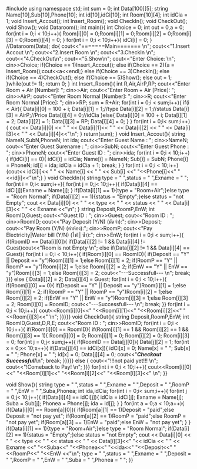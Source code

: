 #include <iostream>
using namespace std;
int sum = 0;
int Data[100][5];
string Name[10],Sub[10],Phone[10];
int id[10],idCi[10];
int Room[10][4];
int idCia = 1;
void Insert_Accout();
int Insert_Room();
void CheckIn();
void CheckOut();
void Show();
void Dataroom();
int main(){
	int Choice = 0;
	int out = 0,a = 0;
	for(int i = 0;i < 10;i++){
        Room[i][0] = 0;Room[i][1] = 0;Room[i][2] = 0;Room[i][3] = 0;Room[i][4] = 0;
    }
    for(int i = 0;i < 10;i++){
        idCi[i] = 0;
    }
	//Dataroom(Data);
	do{
		cout<<"=======Main======= \n";
		cout<<"1.Insert Accout \n";
		cout<<"2.Insert Room \n";
		cout<<"3.CheckIn \n";
		cout<<"4.CheckOut\n";
		cout<<"5.Show\n";
		cout<<"Enter Choice: \n";
		cin>>Choice;
		if(Choice == 1)Insert_Accout();
		else if(Choice == 2){a = Insert_Room();cout<<a<<endl;}
		else if(Choice == 3)CheckIn();
		else if(Choice == 4)CheckOut();
		else if(Choice == 5)Show();
		else out = 1;
	}while(out != 1);
	return 0;
}
int Insert_Room(){
            int R,Air,AirP,RP;
            cout<<"Enter Room + Air [Number]: ";
            cin>>Air;
            cout<<"Enter Room + Air [Price]: ";
            cin>>AirP;
            cout<<"Enter Room Normal [Number]: ";
            cin>>R;
            cout<<"Enter Room Normal [Price]: ";
            cin>>RP;
            sum = R+Air;
            for(int i = 0;i < sum;i++){
                if(i < Air){
                        Data[i][0] = 100 + i;
        				Data[i][1] = 1;//type
        				Data[i][2] = 1;//status
        				Data[i][3] = AirP;//Price
        				Data[i][4] = 0;//idCia
                }else{
                        Data[i][0] = 100 + i;
        				Data[i][1] = 2;
        				Data[i][2] = 1;
        				Data[i][3] = RP;
        				Data[i][4] = 0;
                }
            }
            for(int i = 0;i< sum;i++){
        	        cout << Data[i][0] << " " << Data[i][1]<< " " << Data[i][2] << " " 
        	        << Data[i][3]<< " " << Data[i][4]<<"\n";
        	}
        return(sum);
}
void Insert_Accout(){
    string NameN,SubN,PhoneN;
    int ida;
    cout<<"Enter Guest Name : ";
    cin>>NameN;
    cout<<"Enter Guest Surename : ";
    cin>>SubN;
    cout<<"Enter Guest Phone : ";
    cin>>PhoneN;
    cout<<"Enter Guest ID : ";
    cin>>ida;
    for(int i = 0;i < 10;i++){
        if(idCi[i] == 0){
            idCi[i] = idCia;
            Name[i] = NameN;
            Sub[i] = SubN;
            Phone[i] = PhoneN;
            id[i] = ida;
            idCia = idCia + 1;
            break;
        }
    }
    for(int i = 0;i < 10;i++){cout<< idCi[i]<< " " << Name[i] << " " << Sub[i] <<" "<<Phone[i]<<" " <<id[i]<<"\n";}
}
void CheckIn(){
    string type = " ",status = " ",Exname = " ";
    for(int i = 0;i< sum;i++){
        for(int j = 0;j< 10;j++){
            if(Data[i][4] == idCi[j])Exname = Name[j];
        }
        if(Data[i][1] == 1){type = "Room+Air";}else type = "Room Normal";
        if(Data[i][2] == 1){status = "Empty";}else status = "not Empty";
        cout << Data[i][0] << " " << type << " " << status << " " 
    << Data[i][3]<< " " << Exname <<"\n";
    }
    string Deposit,RoomP,EnW;
    int RoomID,Guest;
    cout<<"Guest ID : ";
    cin>>Guest;
    cout<<"Room ID : ";
    cin>>RoomID;
    cout<<"Pay Deposit (Y/N) (มัดจำ):";
    cin>>Deposit;
    cout<<"Pay Room (Y/N) (ค่าห้อง):";
    cin>>RoomP;
    cout<<"Pay Electricity|Water bill (Y/N) (ไฟ | น้ำ):";
    cin>>EnW;
    for(int i = 0;i < sum;i++){
        if(RoomID == Data[i][0]){
            if(Data[i][2] != 1 && Data[i][4] != Guest)cout<<"Room is not Empty \n";
            else if(Data[i][2] != 1 && Data[i][4] == Guest){
                for(int i = 0;i < 10;i++){
                    if(Room[i][0] == RoomID){
                        if(Deposit == "Y" || Deposit == "y")Room[i][1] = 1;else Room[i][1] = 2;
                        if(RoomP == "Y" || RoomP == "y")Room[i][2] = 1;else Room[i][2] = 2;
                        if(EnW == "Y" || EnW == "y")Room[i][3] = 1;else Room[i][3] = 2;
                        cout<<"---Successfull--- \n";
                        break;
                    }}}
            else {
                Data[i][2] = 2;
                Data[i][4] = Guest;
                for(int i = 0;i < 10;i++){
                    if(Room[i][0] == 0){
                        if(Deposit == "Y" || Deposit == "y")Room[i][1] = 1;else Room[i][1] = 2;
                        if(RoomP == "Y" || RoomP == "y")Room[i][2] = 1;else Room[i][2] = 2;
                        if(EnW == "Y" || EnW == "y")Room[i][3] = 1;else Room[i][3] = 2;
                        Room[i][0] = RoomID;
                        cout<<"---Successfull--- \n";
                        break;
                    }}
                for(int i = 0;i < 10;i++){
                    cout<<Room[i][0]<<" "<<Room[i][1]<<" "<<Room[i][2]<<" "<<Room[i][3]<<" \n";
                }}}}}
void CheckOut(){
    string Deposit,RoomP,EnW;
    int RoomID,Guest,D,R,E;
    cout<<"Room ID : ";
    cin>>RoomID;
    for(int i = 0;i < 10;i++){
        if(Room[i][0] == RoomID){
            if(Room[i][1] == 1 && Room[i][2] == 1 && Room[i][3] == 1){
                Room[i][0] = 0;
                Room[i][1] = 0;
                Room[i][2] = 0;
                Room[i][3] = 0;
                for(int j = 0;j< sum;j++){
                    if(RoomID == Data[j][0]){
                        Data[j][2] = 1;
                        for(int x = 0;x< 10;x++){
                            if(Data[j][4] == idCi[x]){
                                idCi[x] = 0;
                                Name[x] = " ";
                                Sub[x] = " ";
                                Phone[x] = " ";
                                id[x] = 0;
                                Data[j][4] = 0;
                                cout<<"***Checkout Successfull***\n";
                                break;
                            }}}}}
            else {
                cout<<"!!!not paid yet!!! \n";
                cout<<"!Comeback to Pay! \n";
            }}}
    for(int i = 0;i < 10;i++){
                    cout<<Room[i][0]<<" "<<Room[i][1]<<" "<<Room[i][2]<<" "<<Room[i][3]<<" \n";
    }}

void Show(){
    string type = " ",status = " ",Exname = " ",Deposit = " ",RoomP = " ",EnW = " ",Suba,Phonea;
    int ida,idCia;
    for(int i = 0;i< sum;i++){
        for(int j = 0;j< 10;j++){
            if(Data[i][4] == idCi[j]){
                idCia = idCi[j];
                Exname = Name[j];
                Suba = Sub[j];
                Phonea = Phone[j];
                ida = id[j];
            }
        }
        for(int a = 0;a < 10;a++){
            if(Data[i][0] == Room[a][0]){
                if(Room[a][1] == 1)Deposit = "paid";else Deposit = "not pay yet";
                if(Room[a][2] == 1)RoomP = "paid";else RoomP = "not pay yet";
                if(Room[a][3] == 1)EnW = "paid";else EnW = "not pay yet";
            }
        }
        if(Data[i][1] == 1){type = "Room+Air";}else type = "Room Normal";
        if(Data[i][2] == 1){status = "Empty";}else status = "not Empty";
        cout << Data[i][0] << " " << type << " " << status << " " << Data[i][3]<<" "<< idCia <<
        " " << Exname <<" "<<Suba<<" "<<Phonea<<" "<<ida<<" "<<Deposit<<" "<<RoomP<<" "<<EnW <<"\n";
        type = " ",status = " ",Exname = " ",Deposit = " ",RoomP = " ",EnW = " ",Suba = " ",Phonea = " ";
    }}
    
    
